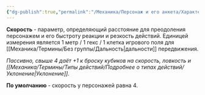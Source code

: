 ```yaml
---
{"dg-publish":true,"permalink":"/Механика/Персонаж и его анкета/Характеристики/Подробнее/Скорость/","noteIcon":"","created":"2025-08-21T13:47:46.334+03:00","updated":"2025-09-04T07:53:53.359+03:00"}
---
```




**Скорость**  - параметр, определяющий расстояние для преодоления персонажем и его быстроту реакции и резкость действий. Единицей измерения является 1 метр / 1 гекс / 1 клетка игрового поля для [[Механика/Термины/Без группы/Дальность\|дальности]] передвижения.

*Пассивно, свыше 4 даёт +1 к броску кубиков на скорость, ловкость и [[Механика/Термины/Типы действий/Подробнее о типах действий/Уклонение\|Уклонение]].*

**По умолчанию** - скорость у персонажей равна 4.